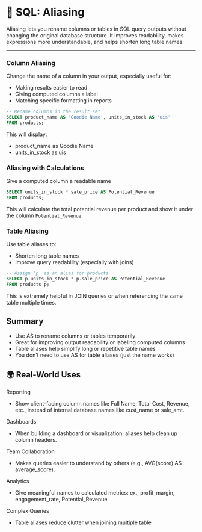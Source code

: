 # 🌱 SQL: Aliasing
Aliasing lets you rename columns or tables in SQL query outputs without changing the original database structure. It improves readability, makes expressions more understandable, and helps shorten long table names.

---

### Column Aliasing
Change the name of a column in your output, especially useful for:
- Making results easier to read
- Giving computed columns a label
- Matching specific formatting in reports

```sql
-- Rename columns in the result set
SELECT product_name AS 'Goodie Name', units_in_stock AS 'uis'
FROM products;
```
This will display:
- product_name as Goodie Name
- units_in_stock as uis

### Aliasing with Calculations
Give a computed column a readable name
```sql
SELECT units_in_stock * sale_price AS Potential_Revenue
FROM products;
```
This will calculate the total potential revenue per product and show it under the column `Potential_Revenue`

### Table Aliasing
Use table aliases to:
- Shorten long table names
- Improve query readability (especially with joins)

```sql
-- Assign 'p' as an alias for products
SELECT p.units_in_stock * p.sale_price AS Potential_Revenue
FROM products p;
```
This is extremely helpful in JOIN queries or when referencing the same table multiple times.

## Summary
- Use AS to rename columns or tables temporarily
- Great for improving output readability or labeling computed columns
- Table aliases help simplify long or repetitive table names
- You don’t need to use AS for table aliases (just the name works)

## 🌍 Real-World Uses
Reporting
- Show client-facing column names like Full Name, Total Cost, Revenue, etc., instead of internal database names like cust_name or sale_amt.

Dashboards
- When building a dashboard or visualization, aliases help clean up column headers.

Team Collaboration
- Makes queries easier to understand by others (e.g., AVG(score) AS average_score).

Analytics
- Give meaningful names to calculated metrics: ex., profit_margin, engagement_rate, Potential_Revenue
  
Complex Queries
- Table aliases reduce clutter when joining multiple table

